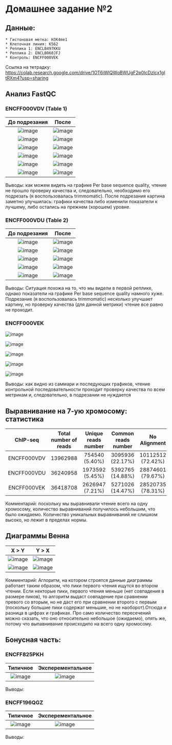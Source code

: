 # Домашнее задание №2

## Данные:
    * Гистоновая метка: H3K4me1
    * Клеточная линия: K562
    * Реплика 1: ENCLB497KKU
    * Реплика 2: ENCLB060JFJ
    * Контроль: ENCFF000VEK 

Ссылка на тетрадку: https://colab.research.google.com/drive/1OT6iWlQWoBWUgF2p0lcDzlcx1gItRXm4?usp=sharing

## Анализ FastQC
### ENCFF000VDV (Table 1)
До подрезания             |  После
:-------------------------:|:-------------------------:
![image](https://github.com/mylifeclosetwice/hse_hw2_chip/assets/71773580/b829c309-4139-4766-9481-08373af5310a) | ![image](https://github.com/mylifeclosetwice/hse_hw2_chip/assets/71773580/b9211976-257e-43c2-94be-2ee9120c2f4b)
![image](https://github.com/mylifeclosetwice/hse_hw2_chip/assets/71773580/1e4f067a-49aa-43b0-9277-b551cdfc687f) | ![image](https://github.com/mylifeclosetwice/hse_hw2_chip/assets/71773580/cea9ff3c-17d3-49b1-8c3b-0c69e66ea645)
![image](https://github.com/mylifeclosetwice/hse_hw2_chip/assets/71773580/5ecf20fe-e502-4577-a0b6-759d54ce7661) | ![image](https://github.com/mylifeclosetwice/hse_hw2_chip/assets/71773580/c498adf4-4509-4113-b848-f589cb94b5fe)
![image](https://github.com/mylifeclosetwice/hse_hw2_chip/assets/71773580/dd1f82dd-eeb3-420a-94fa-7d96433853f1) | ![image](https://github.com/mylifeclosetwice/hse_hw2_chip/assets/71773580/aab9a36c-ab18-418d-ad55-2e2a829da14f)
![image](https://github.com/mylifeclosetwice/hse_hw2_chip/assets/71773580/d412145b-1bad-40a1-8b51-70433bb607f4) | ![image](https://github.com/mylifeclosetwice/hse_hw2_chip/assets/71773580/32a29cce-b115-4a67-a51e-68bc27c2d59a)
![image](https://github.com/mylifeclosetwice/hse_hw2_chip/assets/71773580/a52bf68c-d5bb-46e3-b907-f61c67138d4d) | ![image](https://github.com/mylifeclosetwice/hse_hw2_chip/assets/71773580/051a0303-5bf2-4d8a-a82c-3ad32dfb9faf)

Выводы: как можем видеть на графике Per base sequence quality, чтение не прошло проверку качества и, следовательно, необходимо его подрезать (я воспользовалась trimmomatic). После подрезания картина заметно улучшилась: графики качества либо изменили показатели к лучшему, либо остались на прежнем (хорошем) уровне.   

### ENCFF000VDU (Table 2)
До подрезания             |  После
:-------------------------:|:-------------------------:
![image](https://github.com/mylifeclosetwice/hse_hw2_chip/assets/71773580/d38ebccd-e8ce-47fa-a7b9-81dd6bbe3eee) | ![image](https://github.com/mylifeclosetwice/hse_hw2_chip/assets/71773580/e9f296a8-3850-4d01-a879-1cc9a9fc892f)
![image](https://github.com/mylifeclosetwice/hse_hw2_chip/assets/71773580/224d95b5-a3ba-4d0b-866a-103e84a08ffb) | ![image](https://github.com/mylifeclosetwice/hse_hw2_chip/assets/71773580/50aebfc8-96f6-4967-be93-a3b7c858182e)
![image](https://github.com/mylifeclosetwice/hse_hw2_chip/assets/71773580/3c4f38f1-a86c-42b0-a7b6-8dc1be121271) | ![image](https://github.com/mylifeclosetwice/hse_hw2_chip/assets/71773580/55a4ce60-c189-4b94-aac8-8de9a4e502e1) 
![image](https://github.com/mylifeclosetwice/hse_hw2_chip/assets/71773580/6e7c89ff-8fb1-4d4e-9b45-776da06449aa) | ![image](https://github.com/mylifeclosetwice/hse_hw2_chip/assets/71773580/dbfa5c7f-d9cf-4305-90a5-b173e4027247)
![image](https://github.com/mylifeclosetwice/hse_hw2_chip/assets/71773580/c690b467-6c8e-4188-bf2d-870bb6377c38) | ![image](https://github.com/mylifeclosetwice/hse_hw2_chip/assets/71773580/75f242f1-943c-455a-8b90-2db7e034514c)

Выводы: Ситуация похожа на то, что мы видели в первой реплике, однако показатели на графике Per base sequence quality намного хуже. Подрезание (я воспользовалась trimmomatic) несколько улучшает картину, но проверку качества (для данной метрики) чтение все равно не проходит.

### ENCFF000VEK
![image](https://github.com/mylifeclosetwice/hse_hw2_chip/assets/71773580/7ce0ceb6-f247-4f5b-8839-81776b02fcd3) 

![image](https://github.com/mylifeclosetwice/hse_hw2_chip/assets/71773580/99d85491-4b9f-4ecb-9ff4-b4cbb3994e96) 

![image](https://github.com/mylifeclosetwice/hse_hw2_chip/assets/71773580/b28eff5a-628c-4805-a7db-19d0c656582a)

![image](https://github.com/mylifeclosetwice/hse_hw2_chip/assets/71773580/238177bf-c72b-4038-90d5-d6a9fd593818) 

![image](https://github.com/mylifeclosetwice/hse_hw2_chip/assets/71773580/e09fbd98-1e02-4068-b0d1-cc706c5e9057)

Выводы: как видно из саммари и последующих графиков, чтение контрольной последовательности проходит проверку качества по всем метрикам и, следовательно, в подрезании не нуждается   

## Выравнивание на 7-ую хромосому: статистика

ChIP-seq	| Total number of reads |	Unique reads number |	Common reads number |	No Alignment
:-------------------------:|:-------------------------:|:-------------------------:|:-------------------------:|:-------------------------:
ENCFF000VDV	| 13962988 |	754540 (5.40%)	 | 3095936 (22.17%) |	10112512 (72.42%)
ENCFF000VDU	| 36240958 |	1973592 (5.45%) |	5392765 (14.88%) |	28874601 (79.67%)
ENCFF000VEK	| 36418708 |	2626947 (7.21%) |	5271026 (14.47%) |	28520735 (78.31%)

Комментарий: поскольку мы выравнивали чтение всего на одну хромосому, количество выравниваний получилось небольшим, что было ожидаемо. Количество уникальных выравниваний не слишком высоко, но лежит в пределах нормы. 

## Диаграммы Венна
X > Y             |  Y > X
:-------------------------:|:-------------------------:
![image](https://github.com/mylifeclosetwice/hse_hw2_chip/assets/71773580/1dadc810-2f52-49d6-b39a-0604f2718ec0) | ![image](https://github.com/mylifeclosetwice/hse_hw2_chip/assets/71773580/1688b3ff-d370-4732-9a2b-f44198685957)
![image](https://github.com/mylifeclosetwice/hse_hw2_chip/assets/71773580/f58b7f56-a9ab-4bd9-9150-ca1e4b532188) | ![image](https://github.com/mylifeclosetwice/hse_hw2_chip/assets/71773580/91fca8fa-0205-45e6-99ba-bc5580d241e7)

Комментарий: Аглоритм, на котором строятся данные диаграммы работает таким образом, что пики первого чтения ищутся во втором чтении. Если некторые пики, первого чтения меньше (нет совпадения в размере пиков), то алгоритм выдаст совпадение при сравнении превого со вторым, но не даст его при сравнении второго с первым (поскольку большие пики содержат меньшие, но не наоборот).Отсюда и разница в цифрах и графиках. Про само количество пересечений можно сказать, что оно относительно небольшое (ожидаемо), опять же, потому что выпавнивание происходило на всего одну хромосому.

## Бонусная часть:
### ENCFF825PKH

Типичное             |  Эксперементальное
:-------------------------:|:-------------------------:
![image](https://github.com/mylifeclosetwice/hse_hw2_chip/assets/71773580/1cc272a4-e544-4ee1-a7a5-4a233e8f5501) | ![image](https://github.com/mylifeclosetwice/hse_hw2_chip/assets/71773580/9afab55a-aff5-43ea-9630-54818d4e8a2e)

Выводы:

### ENCFF196QGZ

Типичное             |  Эксперементальное
:-------------------------:|:-------------------------:
![image](https://github.com/mylifeclosetwice/hse_hw2_chip/assets/71773580/349810c7-d103-42de-9e40-770e83ebde56) | ![image](https://github.com/mylifeclosetwice/hse_hw2_chip/assets/71773580/072cedf1-766e-4354-9280-dbb9539f1027)

Выводы:















